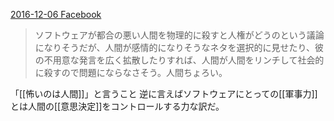 
[2016-12-06 Facebook](https://www.facebook.com/nishiohirokazu/posts/10210553325685911)
> ソフトウェアが都合の悪い人間を物理的に殺すと人権がどうのという議論になりそうだが、人間が感情的になりそうなネタを選択的に見せたり、彼の不用意な発言を広く拡散したりすれば、人間が人間をリンチして社会的に殺すので問題にならなさそう。人間ちょろい。

「[[怖いのは人間]]」と言うこと
逆に言えばソフトウェアにとっての[[軍事力]]とは人間の[[意思決定]]をコントロールする力な訳だ。
